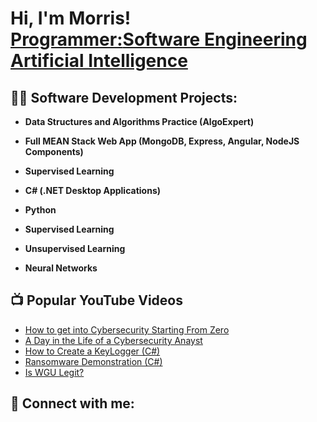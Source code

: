 <h1>Hi, I'm Morris! <br/><a href="https://github.com/joshmadakor1">Programmer:</a><a href="https://www.linkedin.com/in/joshmadakor/">Software Engineering Artificial Intelligence</a></h1>

<h2>👨‍💻 Software Development Projects:</h2>

- <b>Data Structures and Algorithms Practice (AlgoExpert)</b>
 
- <b>Full MEAN Stack Web App (MongoDB, Express, Angular, NodeJS Components)</b>

- <b>Supervised Learning</b>

- <b>C# (.NET Desktop Applications)</b>
 
- <b>Python</b>
- <b>Supervised Learning</b>
  
- <b>Unsupervised Learning</b>
- <b>Neural Networks</b>

<h2>📺 Popular YouTube Videos</h2>

- [How to get into Cybersecurity Starting From Zero](https://www.youtube.com/watch?v=a83ASGn_V_s)
- [A Day in the Life of a Cybersecurity Anayst](https://www.youtube.com/watch?v=uHy3oM7NnoU)
- [How to Create a KeyLogger (C#)](https://www.youtube.com/watch?v=N-L9hklSlNk)
- [Ransomware Demonstration (C#)](https://www.youtube.com/watch?v=OfvdQeh79s0)
- [Is WGU Legit?](https://www.youtube.com/watch?v=E2MwRWxDBkA)

<h2> 🤳 Connect with me:</h2>


[twitter]: https://twitter.com/
[youtube]: https://www.youtube.com/c/
[instagram]: https://www.instagram.com/
[linkedin]: https://linkedin.com/in/



